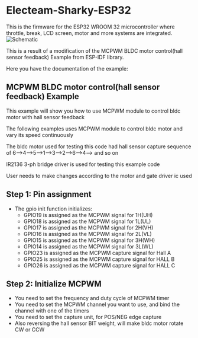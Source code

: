 # Electeam-Sharky-ESP32
This is the firmware for the ESP32 WROOM 32 microcontroller where throttle, break, LCD screen, motor and more systems are integrated.
![Schematic](https://drive.google.com/uc?export=view&id=18NEBAM3f7z6DvfUNkW7gQg9mj4XFdRmA) 

This is a result of a modification of the MCPWM BLDC motor control(hall sensor feedback) Example from ESP-IDF library.

Here you have the documentation of the example:

## MCPWM BLDC motor control(hall sensor feedback) Example

This example will show you how to use MCPWM module to control bldc motor with hall sensor feedback
 
The following examples uses MCPWM module to control bldc motor and vary its speed continuously

The bldc motor used for testing this code had hall sensor capture sequence of 6-->4-->5-->1-->3-->2-->6-->4--> and so on

IR2136 3-ph bridge driver is used for testing this example code

User needs to make changes according to the motor and gate driver ic used

 
## Step 1: Pin assignment
* The gpio init function initializes:
	* GPIO19 is assigned as the MCPWM signal for 1H(UH)
	* GPIO18 is assigned as the MCPWM signal for 1L(UL)
	* GPIO17 is assigned as the MCPWM signal for 2H(VH)
	* GPIO16 is assigned as the MCPWM signal for 2L(VL)
	* GPIO15 is assigned as the MCPWM signal for 3H(WH)
	* GPIO14 is assigned as the MCPWM signal for 3L(WL)
	* GPIO23 is assigned as the MCPWM capture signal for Hall A
	* GPIO25 is assigned as the MCPWM capture signal for HALL B
	* GPIO26 is assigned as the MCPWM capture signal for HALL C




## Step 2: Initialize MCPWM
 * You need to set the frequency and duty cycle of MCPWM timer
 * You need to set the MCPWM channel you want to use, and bind the channel with one of the timers
 * You need to set the capture unit, for POS/NEG edge capture
 * Also reversing the hall sensor BIT weight, will make bldc motor rotate CW or CCW
